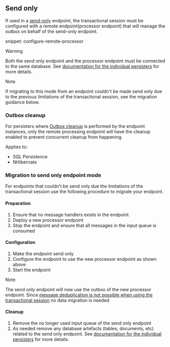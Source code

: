 ## Send only 

If used in a [send-only](/nservicebus/hosting/#self-hosting-send-only-hosting) endpoint, the transactional session must be configured with a remote endpoint(processor endpoint) that will manage the outbox on behalf of the send-only endpoint.

snippet: configure-remote-processor

> [!WARNING]
> Both the send only endpoint and the processor endpoint must be connected to the same database. See [documentation for the individual persisters](/persistence/) for more details.

> [!NOTE]
> If migrating to this mode from an endpoint couldn't be made send only due to the previous limitations of the transactional session, see the migration guidance below.

### Outbox cleanup

For persisters where [Outbox cleanup](/nservicebus/outbox/#outbox-expiration-duration) is performed by the endpoint instances, only the remote processing endpoint will have the cleanup enabled to prevent concurrent cleanup from happening.

Applies to:

- SQL Persistence
- NHibernate

### Migration to send only endpoint mode

For endpoints that couldn't be send only due the limitations of the transactional session use the following procedure to migrate your endpoint.

#### Preparation

1. Ensure that no message handlers exists in the endpoint
1. Deploy a new processor endpoint
1. Stop the endpoint and ensure that all messages in the input queue is consumed

#### Configuration

1. Make the endpoint send only
1. Configure the endpoint to use the new processor endpoint as shown above
1. Start the endpoint

> [!NOTE]
> The send only endpoint will now use the outbox of the new processor endpoint. Since [message deduplication is not possible when using the transactional session](https://github.com/Particular/NServiceBus.TransactionalSession/issues/97) no data migration is needed

#### Cleanup

1. Remove the no longer used input queue of the send only endpoint
1. As needed remove any database artefacts (tables, documents, etc) related to the send only endpoint.  See [documentation for the individual persisters](/persistence/) for more details.
